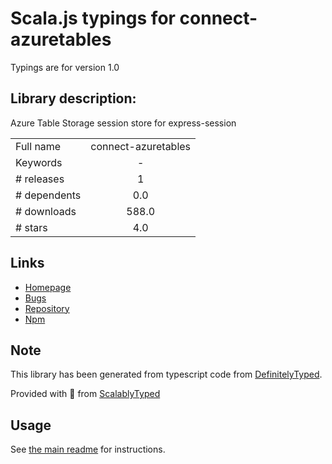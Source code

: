 
# Scala.js typings for connect-azuretables

Typings are for version 1.0

## Library description:
Azure Table Storage session store for express-session

|                    |                 |
| ------------------ | :-------------: |
| Full name          | connect-azuretables |
| Keywords           | - |
| # releases         | 1 |
| # dependents       | 0.0 |
| # downloads        | 588.0 |
| # stars            | 4.0 |

## Links
- [Homepage](https://github.com/mike-goodwin/connect-azuretables)
- [Bugs](https://github.com/mike-goodwin/connect-azuretables/issues)
- [Repository](https://github.com/mike-goodwin/connect-azuretables)
- [Npm](https://www.npmjs.com/package/connect-azuretables)
    


## Note
This library has been generated from typescript code from [DefinitelyTyped](https://definitelytyped.org).

Provided with :purple_heart: from [ScalablyTyped](https://github.com/oyvindberg/ScalablyTyped)

## Usage
See [the main readme](../../readme.md) for instructions.


